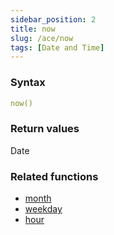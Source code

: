 ```yaml
---
sidebar_position: 2   
title: now
slug: /ace/now
tags: [Date and Time]
---
```


### Syntax

 ```yaml
now()
```
    
### Return values
Date


### Related functions      
* [month](/ace/month)
* [weekday](/ace/weekday)
* [hour](/ace/hour)
